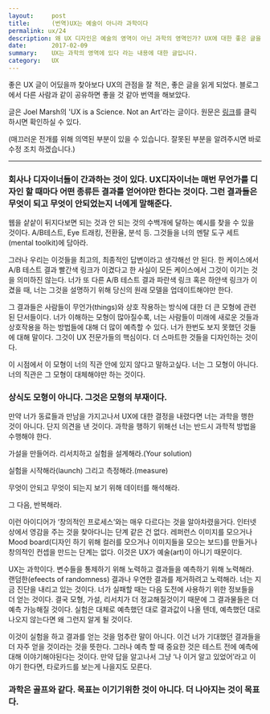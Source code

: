 ```yaml
---
layout:     post
title:      (번역)UX는 예술이 아니라 과학이다
permalink: ux/24
description: 왜 UX 디자인은 예술의 영역이 아닌 과학의 영역인가? UX에 대한 좋은 글을 찾아 번역해서 소개하고 있습니다. 소개글은 Joel Marsh의 (UX is a Science. Not an Art)입니다. 번역이 매끄럽지 않을 수 있다는 것 부탁드립니다.
date:       2017-02-09
summary:    UX는 과학의 영역에 있다 라는 내용에 대한 글입니다.
category: 	UX
---
```


좋은 UX 글이 어딨을까 찾아보다 UX의 관점을 잘 적은, 좋은 글을 읽게 되었다. 블로그에서 다른 사람과 같이 공유하면 좋을 것 같아 번역을 해보았다. 

글은 Joel Marsh의 'UX is a Science. Not an Art'라는 글이다. 원문은 [링크](http://thehipperelement.com/post/51160057897/ux-is-a-science-not-an-art)를 클릭하시면 확인하실 수 있다. 

(매끄러운 전개를 위해 의역된 부분이 있을 수 있습니다. 잘못된 부분을 알려주시면 바로 수정 조치 하겠습니다.)

- - -

### 회사나 디자이너들이 간과하는 것이 있다. UX디자이너는 매번 무언가를 디자인 할 때마다 어떤 종류든 결과를 얻어야만 한다는 것이다. 그런 결과들은 무엇이 되고 무엇이 안되었는지 너에게 말해준다.

웹을 샅샅이 뒤지다보면 되는 것과 안 되는 것의 수백개에 달하는 예시를 찾을 수 있을 것이다. A/B테스트, Eye 트래킹, 전환율, 분석 등. 그것들을 너의 멘탈 도구 세트(mental toolkit)에 담아라. 

그러나 우리는 이것들을 최고의, 최종적인 답변이라고 생각해선 안 된다. 한 케이스에서 A/B 테스트 결과 빨간색 링크가 이겼다고 한 사실이 모든 케이스에서 그것이 이기는 것을 의미하진 않는다. 너가 또 다른 A/B 테스트 결과 파란색 링크 혹은 하얀색 링크가 이겼을 때, 너는 그것을 설명하기 위해 당신의 원래 모델을 업데이트해야만 한다. 

그 결과들은 사람들이 무언가(things)와 상호 작용하는 방식에 대한 더 큰 모형에 관련 된 단서들이다.
너가 이해하는 모형이 많아질수록, 너는 사람들이 미래에 새로운 것들과 상호작용을 하는 방법들에 대해 더 많이 예측할 수 있다. 너가 한번도 보지 못했던 것들에 대해 말이다.
그것이 UX 전문가들의 핵심이다. 더 스마트한 것들을 디자인하는 것이다.

이 시점에서 이 모형이 너의 직관 안에 있지 않다고 말하고싶다. 너는 그 모형이 아니다. 너의 직관은 그 모형이 대체해야만 하는 것이다.

### 상식도 모형이 아니다. 그것은 모형의 부재이다. 

만약 너가 동료들과 만남을 가지고나서 UX에 대한 결정을 내렸다면 너는 과학을 행한 것이 아니다. 단지 의견을 낸 것이다. 과학을 행하기 위해선 너는 반드시 과학적 방법을 수행해야 한다. 

가설을 만들어라. 리서치하고 실험을 설계해라.(Your solution) 

실험을 시작해라(launch) 그리고 측정해라.(measure)

무엇이 안되고 무엇이 되는지 보기 위해 데이터를 해석해라.

그 다음, 반복해라.

이런 아이디어가 ‘창의적인 프로세스’와는 매우 다르다는 것을 알아차렸을거다. 인터넷 상에서 영감을 주는 것을 찾아다니는 단계 같은 건 없다. 레퍼런스 이미지를 모으거나 Mood board(디자인 하기 위해 컬러를 모으거나 이미지들을 모으는 보드)를 만들거나 창의적인 컨셉을 만드는 단계는 없다. 이것은 UX가 예술(art)이 아니기 때문이다. 

UX는 과학이다. 변수들을 통제하기 위해 노력하고 결과들을 예측하기 위해 노력해라. 랜덤한(efeects of randomness) 결과나 우연한 결과를 제거하려고 노력해라. 너는 지금 진단을 내리고 있는 것이다. 너가 실패할 때는 다음 도전에 사용하기 위한 정보들을 더 얻는 것이다. 결국 모형, 가설, 리서치가 더 정교해질것이기 때문에 그 결과물들은 더 예측 가능해질 것이다. 실험은 대체로 예측했던 대로 결과값이 나올 텐데, 예측했던 대로 나오지 않는다면 왜 그런지 알게 될 것이다.

이것이 실험을 하고 결과를 얻는 것을 멈추란 말이 아니다. 이건 너가 기대했던 결과들을 더 자주 얻을 것이라는 것을 뜻한다. 그러나 예측 할 때 중요한 것은 테스트 전에 예측에 대해 이야기해야된다는 것이다. 만약 답을 알고나서 그냥 ‘나 이거 알고 있었어’라고 이야기 한다면, 타로카드를 보는게 나을지도 모른다. 

### 과학은 골프와 같다. 목표는 이기기위한 것이 아니다. 더 나아지는 것이 목표다.


